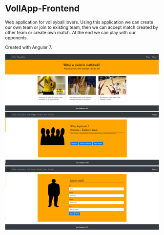# VollApp-Frontend
Web application for volleyball lovers. Using this application we can create our own team or join to existing team, then we can accept match created by other team or create own match. At the end we can play with our opponents.

Created with Angular 7.

![alt text](https://raw.githubusercontent.com/Arthurgt/VollApp/master/Others/image1.png)
![alt text](https://raw.githubusercontent.com/Arthurgt/VollApp/master/Others/image2.png)
![alt text](https://raw.githubusercontent.com/Arthurgt/VollApp/master/Others/image3.png)

